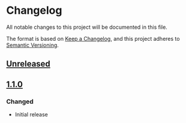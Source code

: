 # Changelog
All notable changes to this project will be documented in this file.

The format is based on [Keep a Changelog](https://keepachangelog.com/en/1.0.0/),
and this project adheres to [Semantic Versioning](https://semver.org/spec/v2.0.0.html).

## [Unreleased]

## [1.1.0]
### Changed
- Initial release

[Unreleased]: https://github.com/MetaMask/design-tokens/compare/v1.1.0...HEAD
[1.1.0]: https://github.com/MetaMask/design-tokens/releases/tag/v1.1.0
